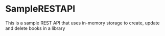 # SampleRESTAPI
This is a sample REST API that uses in-memory storage to create, update and delete books in a library
